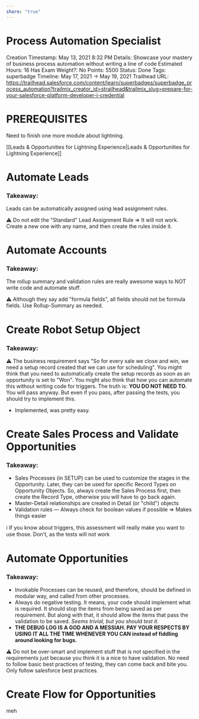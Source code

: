 ```yaml
---
share: "true"
---
```



# Process Automation Specialist

Creation Timestamp: May 13, 2021 8:32 PM
Details: Showcase your mastery of business process automation without writing a line of code
Estimated Hours: 16
Has Exam Weight?: No
Points: 5500
Status: Done
Tags: superbadge
Timeline: May 17, 2021 → May 19, 2021
Trailhead URL: https://trailhead.salesforce.com/content/learn/superbadges/superbadge_process_automation?trailmix_creator_id=strailhead&trailmix_slug=prepare-for-your-salesforce-platform-developer-i-credential

# PREREQUISITES

Need to finish one more module about lightning.

[[Leads & Opportunities for Lightning Experience|Leads & Opportunities for Lightning Experience]]

# Automate Leads

### **Takeaway:**

Leads can be automatically assigned using lead assignment rules.

⚠️  Do not edit the "Standard" Lead Assignment Rule ⇒ It will not work. Create a new one with any name, and then create the rules inside it.

# Automate Accounts

### **Takeaway:**

The rollup summary and validation rules are really awesome ways to NOT write code and automate stuff.

⚠️  Although they say add "formula fields", all fields should not be formula fields. Use Rollup-Summary as needed.

# Create Robot Setup Object

### **Takeaway:**

⚠️ The business requirement says "So for every sale we close and win, we need a setup record created that we can use for scheduling". You might think that you need to automatically create the setup records as soon as an opportunity is set to "Won". You might also think that how you can automate this without writing code for triggers. The truth is: **YOU DO NOT NEED TO**. You will pass anyway. But even if you pass, after passing the tests, you should try to implement this. 
- Implemented, was pretty easy. 

# Create Sales Process and Validate Opportunities

### **Takeaway:**

- Sales Processes (in SETUP) can be used to customize the stages in the Opportunity.
Later, they can be used for specific Record Types on Opportunity Objects.
So, always create the Sales Process first, then create the Record Type, otherwise you will have to go back again.
- Master-Detail relationships are created in Detail (or "child") objects
- Validation rules — Always check for boolean values if possible ⇒ Makes things easier

ℹ️  If you know about triggers, this assessment will really make you want to use those. Don't, as the tests will not work

# Automate Opportunities

### Takeaway:

- Invokable Processes can be reused, and therefore, should be defined in modular way, and called from other processes.
- Always do negative testing. It means, your code should implement what is required. It should stop the items from being saved as per requirement. But along with that, it should allow the items that pass the validation to be saved. *Seems trivial, but you should test it.*
- **THE DEBUG LOG IS A GOD AND A MESSIAH. PAY YOUR RESPECTS BY USING IT ALL THE TIME WHENEVER YOU CAN instead of fiddling around looking for bugs.**

⚠️  Do not be over-smart and implement stuff that is not specified in the requirements just because you think it is a nice to have validation. No need to follow basic best practices of testing, they can come back and bite you. Only follow salesforce best practices. 

# Create Flow for Opportunities
meh